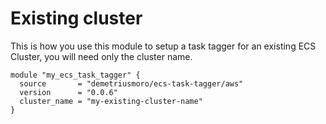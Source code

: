 # Existing cluster

This is how you use this module to setup a task tagger for an existing ECS Cluster, you will need only the cluster name.

```hcl
module "my_ecs_task_tagger" {
  source       = "demetriusmoro/ecs-task-tagger/aws"
  version      = "0.0.6"
  cluster_name = "my-existing-cluster-name"
}
```
